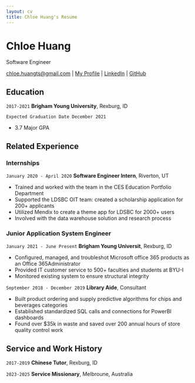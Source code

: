 ```yaml
---
layout: cv
title: Chloe Huang's Resume
---
```

# Chloe Huang
Software Engineer

<div id="webaddress">
<a href="chloe.huangts@gmail.com">chloe.huangts@gmail.com</a>
| <a href=" https://chloehuang18.github.io/myProfile">My Profile</a>
| <a href="https://www.linkedin.com/in/chloe-huang-ts/">LinkedIn</a>
| <a href="https://github.com/chloehuang18">GitHub</a>
</div>

<!-- https://www.monique.tech/the-art-of-markdown -->

## Education

`2017-2021`
__Brigham Young University__, Rexburg, ID

`Expected Graduation Date December 2021`

- 3.7 Major GPA


## Related Experience

### Internships

`January 2020 - April 2020`
__Software Engineer Intern__, Riverton, UT

- Trained and worked with the team in the CES Education Portfolio Department
- Supported the LDSBC OIT team: created a scholarship application for 200+ applicants
- Utilized Mendix to create a theme app for LDSBC for 2000+ users
- Involved with the data warehouse solution and research process

### Junior Application System Engineer 

`January 2021 - June Present`
__Brigham Young Universit__, Rexburg, ID

- Configured, managed, and troubleshot Microsoft office 365 products as an Office 365Administrator
- Provided IT customer service to 500+ faculties and students at BYU-I
- Monitored existing system to ensure structural integrity

`September 2018 - December 2019`
__Library Aide__, Consultant

- Built product ordering and supply predictive algorithms for chips and beverages categories
- Established standardized SQL calls and connections for PowerBI dashboards
- Found over $35k in waste and saved over 200 annual hours of store quality control work 


## Service and Work History

`2017-2019`
__Chinese Tutor__, Rexburg, ID


`2023-2025`
__Service Missionary__, Melbroune, Australia 



<!-- ### Footer

Last updated: September 2021 -->


